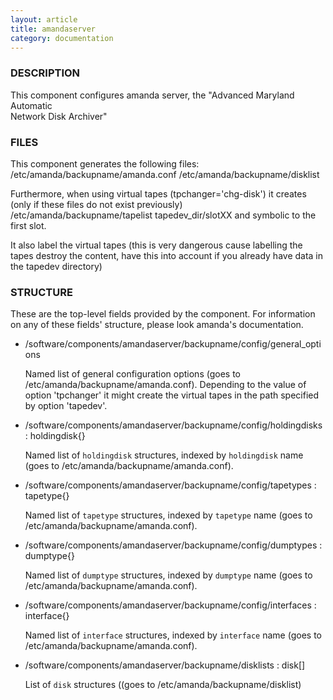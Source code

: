 ```yaml
---
layout: article
title: amandaserver
category: documentation
---
```

### DESCRIPTION

This component configures amanda server, the  "Advanced  Maryland  Automatic  
Network  Disk  Archiver"

### FILES

This component generates the following files: 
/etc/amanda/backupname/amanda.conf
/etc/amanda/backupname/disklist 

Furthermore, when using virtual tapes (tpchanger='chg-disk') it creates 
(only if these files do not exist previously)
/etc/amanda/backupname/tapelist
tapedev\_dir/slotXX
and symbolic to the first slot.

It also label the virtual tapes
(this is very dangerous cause labelling the tapes destroy the content,
have this into account if you already have data in the tapedev directory)

### STRUCTURE

These are the top-level fields provided by the component. For
information on any of these fields' structure, please look amanda's
documentation. 

- /software/components/amandaserver/backupname/config/general\_options

    Named list of general configuration options (goes to /etc/amanda/backupname/amanda.conf).
    Depending to the value of option 'tpchanger' it might create the virtual tapes in the path 
    specified by option 'tapedev'.

- /software/components/amandaserver/backupname/config/holdingdisks : holdingdisk{}

    Named list of `holdingdisk` structures, indexed by `holdingdisk`
    name (goes to /etc/amanda/backupname/amanda.conf).

- /software/components/amandaserver/backupname/config/tapetypes : tapetype{}

    Named list of `tapetype` structures, indexed by `tapetype` name 
    (goes to /etc/amanda/backupname/amanda.conf). 

- /software/components/amandaserver/backupname/config/dumptypes : dumptype{}

    Named list of `dumptype` structures, indexed by `dumptype` name 
    (goes to /etc/amanda/backupname/amanda.conf).

- /software/components/amandaserver/backupname/config/interfaces : interface{}

    Named list of `interface` structures, indexed by `interface` name
    (goes to /etc/amanda/backupname/amanda.conf).

- /software/components/amandaserver/backupname/disklists : disk\[\]

    List of `disk` structures ((goes to /etc/amanda/backupname/disklist)
